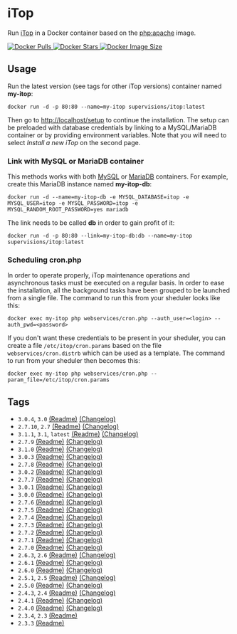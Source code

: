 # iTop

Run [iTop](https://www.itophub.io) in a Docker container based on the [php:apache](https://hub.docker.com/_/php/) image.

[![Docker Pulls](https://img.shields.io/docker/pulls/supervisions/itop) ![Docker Stars](https://img.shields.io/docker/stars/supervisions/itop) ![Docker Image Size](https://img.shields.io/docker/image-size/supervisions/itop/latest)](https://hub.docker.com/r/supervisions/itop)

## Usage

Run the latest version (see tags for other iTop versions) container named **my-itop**:

```shell
docker run -d -p 80:80 --name=my-itop supervisions/itop:latest
```

Then go to [http://localhost/setup](http://localhost/setup) to continue the installation.
The setup can be preloaded with database credentials by linking to a MySQL/MariaDB container or by providing environment variables.
Note that you will need to select _Install a new iTop_ on the second page.

### Link with MySQL or MariaDB container

This methods works with both [MySQL](https://hub.docker.com/_/mysql/) or [MariaDB](https://hub.docker.com/_/mariadb/) containers.
For example, create this MariaDB instance named **my-itop-db**:

```shell
docker run -d --name=my-itop-db -e MYSQL_DATABASE=itop -e MYSQL_USER=itop -e MYSQL_PASSWORD=itop -e MYSQL_RANDOM_ROOT_PASSWORD=yes mariadb
```

The link needs to be called **db** in order to gain profit of it:

```shell
docker run -d -p 80:80 --link=my-itop-db:db --name=my-itop supervisions/itop:latest
```

### Scheduling cron.php

In order to operate properly, iTop maintenance operations and asynchronous tasks must be executed on a regular basis.
In order to ease the installation, all the background tasks have been grouped to be launched from a single file.
The command to run this from your sheduler looks like this:

```shell
docker exec my-itop php webservices/cron.php --auth_user=<login> --auth_pwd=<password>
```

If you don't want these credentials to be present in your sheduler, you can create a file `/etc/itop/cron.params` based on the file `webservices/cron.distrb` which can be used as a template.
The command to run from your sheduler then becomes this:

```shell
docker exec my-itop php webservices/cron.php --param_file=/etc/itop/cron.params
```

## Tags

* `3.0.4`, `3.0`
[(Readme)](https://github.com/Combodo/iTop/blob/3.0.4/README.md)
[(Changelog)](https://www.itophub.io/wiki/page?id=3_0_0:release:change_log#section304)
* `2.7.10`, `2.7`
[(Readme)](https://github.com/Combodo/iTop/blob/2.7.10/README.md)
[(Changelog)](https://www.itophub.io/wiki/page?id=2_7_0:release:change_log#section2710)
* `3.1.1`, `3.1`, `latest`
[(Readme)](https://github.com/Combodo/iTop/blob/3.1.1-1/README.md)
[(Changelog)](https://www.itophub.io/wiki/page?id=3_1_0:release:change_log#section311)
* `2.7.9`
[(Readme)](https://github.com/Combodo/iTop/blob/2.7.9/README.md)
[(Changelog)](https://www.itophub.io/wiki/page?id=2_7_0:release:change_log#section279)
* `3.1.0`
[(Readme)](https://github.com/Combodo/iTop/blob/3.1.0-2/README.md)
[(Changelog)](https://www.itophub.io/wiki/page?id=3_1_0:release:change_log#section310)
* `3.0.3`
[(Readme)](https://github.com/Combodo/iTop/blob/3.0.3/README.md)
[(Changelog)](https://www.itophub.io/wiki/page?id=3_0_0:release:change_log#section303)
* `2.7.8`
[(Readme)](https://github.com/Combodo/iTop/blob/2.7.8/README.md)
[(Changelog)](https://www.itophub.io/wiki/page?id=2_7_0:release:change_log#section278)
* `3.0.2`
[(Readme)](https://github.com/Combodo/iTop/blob/3.0.2-1/README.md)
[(Changelog)](https://www.itophub.io/wiki/page?id=3_0_0:release:change_log#section302)
* `2.7.7`
[(Readme)](https://github.com/Combodo/iTop/blob/2.7.7/README.md)
[(Changelog)](https://www.itophub.io/wiki/page?id=2_7_0:release:change_log#section277)
* `3.0.1`
[(Readme)](https://github.com/Combodo/iTop/blob/3.0.1/README.md)
[(Changelog)](https://www.itophub.io/wiki/page?id=3_0_0:release:change_log#section301)
* `3.0.0`
[(Readme)](https://github.com/Combodo/iTop/blob/3.0.0/README.md)
[(Changelog)](https://www.itophub.io/wiki/page?id=3_0_0:release:change_log#section300)
* `2.7.6`
[(Readme)](https://github.com/Combodo/iTop/blob/2.7.6/README.md)
[(Changelog)](https://www.itophub.io/wiki/page?id=2_7_0:release:change_log#section276)
* `2.7.5`
[(Readme)](https://github.com/Combodo/iTop/blob/2.7.5-1/README.md)
[(Changelog)](https://www.itophub.io/wiki/page?id=2_7_0:release:change_log#section275)
* `2.7.4`
[(Readme)](https://github.com/Combodo/iTop/blob/2.7.4/README.md)
[(Changelog)](https://www.itophub.io/wiki/page?id=2_7_0:release:change_log#section274)
* `2.7.3`
[(Readme)](https://github.com/Combodo/iTop/blob/2.7.3/README.md)
[(Changelog)](https://www.itophub.io/wiki/page?id=2_7_0:release:change_log#section273)
* `2.7.2`
[(Readme)](https://github.com/Combodo/iTop/blob/2.7.2-1/README.md)
[(Changelog)](https://www.itophub.io/wiki/page?id=2_7_0:release:change_log#section272)
* `2.7.1`
[(Readme)](https://github.com/Combodo/iTop/blob/2.7.1/README.md)
[(Changelog)](https://www.itophub.io/wiki/page?id=2_7_0:release:change_log#section271)
* `2.7.0`
[(Readme)](https://github.com/Combodo/iTop/blob/2.7.0-2/README.md)
[(Changelog)](https://www.itophub.io/wiki/page?id=2_7_0:release:change_log#section270)
* `2.6.3`, `2.6`
[(Readme)](https://github.com/Combodo/iTop/blob/2.6.3/README.md)
[(Changelog)](https://www.itophub.io/wiki/page?id=2_6_0:release:change_log#section263)
* `2.6.1`
[(Readme)](https://github.com/Combodo/iTop/blob/2.6.1/README.md)
[(Changelog)](https://www.itophub.io/wiki/page?id=2_6_0:release:change_log#section261)
* `2.6.0`
[(Readme)](https://github.com/Combodo/iTop/blob/2.6.0/README.md)
[(Changelog)](https://www.itophub.io/wiki/page?id=2_6_0:release:change_log#section260)
* `2.5.1`, `2.5`
[(Readme)](https://github.com/Combodo/iTop/blob/2.5.1/readme.txt)
[(Changelog)](https://www.itophub.io/wiki/page?id=2_5_0:release:change_log#section251)
* `2.5.0`
[(Readme)](https://github.com/Combodo/iTop/blob/2.5.0/readme.txt)
[(Changelog)](https://www.itophub.io/wiki/page?id=2_5_0:release:change_log#section250)
* `2.4.3`, `2.4`
[(Readme)](https://github.com/Combodo/iTop/blob/2.4.3/readme.txt)
[(Changelog)](https://www.itophub.io/wiki/page?id=2_4_0:release:change_log#section243)
* `2.4.1`
[(Readme)](https://github.com/Combodo/iTop/blob/2.4.1/readme.txt)
[(Changelog)](https://www.itophub.io/wiki/page?id=2_4_0:release:change_log#section241)
* `2.4.0`
[(Readme)](https://github.com/Combodo/iTop/blob/2.4.0/readme.txt)
[(Changelog)](https://www.itophub.io/wiki/page?id=2_4_0:release:change_log#section240)
* `2.3.4`, `2.3` [(Readme)](https://github.com/Combodo/iTop/blob/2.3.4/readme.txt)
* `2.3.3` [(Readme)](https://github.com/Combodo/iTop/blob/2.3.3/readme.txt)
